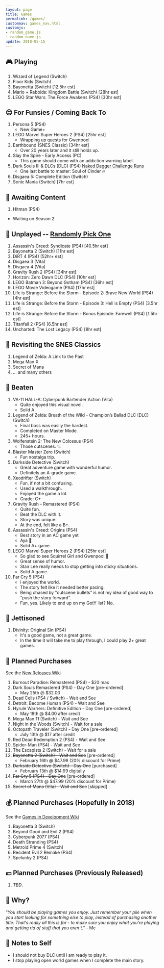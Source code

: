 ```yaml
---
layout: page
title: Games
permalink: /games/
customnav: games_nav.html
customjs:
- random_game.js
- random_name.js
update: 2018-05-15
---
```


<a name='currently-playing'></a>
<!-- playing:start -->

## :video_game: Playing

1. Wizard of Legend (Switch)
1. Floor Kids (Switch)
1. Bayonetta (Switch) [12.5hr est]
1. Mario + Rabbids: Kingdom Battle (Switch) [28hr est]
1. LEGO Star Wars: The Force Awakens (PS4) [30hr est]

<!-- playing:end -->
<a name='for-fun'></a>
<!-- for-fun:start -->

## :heart_eyes: For Funsies / Coming Back To
<!-- <a href="javascript: randomGame('for-fun')" id="for-fun-link" title="Random selection" alt="Random selection">:game_die:</a>-->

1. Persona 5 (PS4)
   - New Game+
1. LEGO Marvel Super Heroes 2 (PS4) [25hr est]
   - Wrapping up quests for Gwenpool
1. Earthbound (SNES Classic) [34hr est]
   - Over 20 years later and it still holds up.
1. Slay the Spire - Early Access (PC)
   - This game should come with an addiction warning label. 
1. Dark Souls III & DLCs (DLC) (PS4) [Naked Dagger Challenge Runs](/naked-dagger/)
   - One last battle to master: Soul of Cinder :fire:
1. Disgaea 5: Complete Edition (Switch)
1. Sonic Mania (Switch) [7hr est]

<!-- for-fun:end -->
<a name='awaiting-content'></a>
<!-- awaiting-content:start -->

## :calendar: Awaiting Content

1. Hitman (PS4)
  - Waiting on Season 2

<!-- awaiting-content:end -->
<a name='undecided'>
<!-- undecided:start -->

<!-- undecided:end -->
<a name='unplayed'></a>
<!-- unplayed:start -->

## :space_invader: Unplayed -- <a href="javascript: randomGame('unplayed')" id="unplayed-link">Randomly Pick One</a>

1. Assassin's Creed: Syndicate (PS4) [40.5hr est]
1. Bayonetta 2 (Switch) [11hr est]
1. DiRT 4 (PS4) [52hr+ est]
1. Disgaea 3 (Vita)
1. Disgaea 4 (Vita)
1. Gravity Rush 2 (PS4) [34hr est]
1. Horizon: Zero Dawn DLC (PS4) [10hr est]
1. LEGO Batman 3: Beyond Gotham (PS4) [36hr est]
1. LEGO Movie Videogame (PS4) [17hr est]
1. Life is Strange: Before the Storm - Episode 2: Brave New World (PS4) [4hr est]
1. Life is Strange: Before the Storm - Episode 3: Hell is Empty (PS4) [3.5hr est]
1. Life is Strange: Before the Storm - Bonus Episode: Farewell (PS4) [1.5hr est]
1. Titanfall 2 (PS4) [6.5hr est]
1. Uncharted: The Lost Legacy (PS4) [8hr est]

<!-- unplayed:end -->

<a name='revisited'></a>
<!-- revisited:start -->

## :repeat: Revisiting the SNES Classics

1. Legend of Zelda: A Link to the Past
1. Mega Man X
1. Secret of Mana
1. ... and many others

<!-- revisited:end -->

<a name='beaten'></a>
<!-- beaten:start -->

## :checkered_flag: Beaten

1. VA-11 HALL-A: Cyberpunk Bartender Action (Vita)
   - Quite enjoyed this visual novel.
   - Solid A.
1. Legend of Zelda: Breath of the Wild - Champion’s Ballad DLC (DLC) (Switch)
   - Final boss was easily the hardest.
   - Completed on Master Mode.
   - 245+ hours.
1. Wolfenstein 2: The New Colossus (PS4)
   - Those cutscenes. :boom:
1. Blaster Master Zero (Switch)
   - Fun nostalga trip.
1. Darkside Detective (Switch)
   - Great adventure game with wonderful humor. 
   - Definitely an A-grade game.
1. Xeodrifter (Switch)
   - Fun, if not a bit confusing.
   - Used a walkthrough. 
   - Enjoyed the game a lot.
   - Grade: C+
1. Gravity Rush - Remastered (PS4)
   - Quite fun.
   - Beat the DLC with it. 
   - Story was unique. 
   - At the end, felt like a B+.
1. Assassin's Creed: Origins (PS4)
   - Best story in an AC game yet
   - Aya :sparkling_heart:
   - Solid A+ game. 
1. LEGO Marvel Super Heroes 2 (PS4) [25hr est]
   - So glad to see Squirrel Girl and Gwenpool :sparkling_heart:
   - Great sense of humor.
   - Stan Lee really needs to stop getting into sticky situations.
   - Solid A game.
1. Far Cry 5 (PS4)
   - I enjoyed the world.
   - The story felt like it needed better pacing.
   - Being chased by "cutscene bullets" is not my idea of good way to "push the story forward".
   - Fun, yes. Likely to end up on my GotY list? No.

<!-- beaten:end -->
<a name='jettisoned'></a>
<!-- jettisoned:start -->

## :rocket: Jettisoned

1. Divinity: Original Sin (PS4)
   - It's a good game, not a great game.
   - In the time it will take me to play through, I could play 2+ great games.
 
<!-- jettisoned:end -->
<a name='planned-purchases'></a>
<!-- planned-purchases:start -->

## :money_with_wings: Planned Purchases 

See the [New Releases Wiki][new-releases]

1. Burnout Paradise: Remastered (PS4) - $20 max
1. Dark Souls Remastered (PS4) - Day One [pre-ordered]
   * May 25th @ $32.00
1. Dead Cells (PS4 / Switch) - Wait and See
1. Detroit: Become Human (PS4) - Wait and See
1. Hyrule Warriers: Definitive Edition - Day One [pre-ordered]
   * May 18th @ $4.00 after credit
1. Mega Man 11 (Switch) - Wait and See
1. Night in the Woods (Switch) - Wait for a sale
1. Octopath Traveler (Switch) - Day One [pre-ordered]
   * July 13th @ $17 after credit
1. Red Dead Redemption 2 (PS4) - Wait and See
1. Spider-Man (PS4) - Wait and See
1. The Escapists 2 (Switch) - Wait for a sale
1. ~~Bayonetta 2 (Switch) - Wait and See~~ [pre-ordered]
   * February 16th @ $47.99 (20% discount for Prime)
1. ~~Darkside Detective (Switch) - Day One~~ [purchased]
   * February 13th @ $14.99 digitally
1. ~~Far Cry 5 (PS4) - Day One~~ [pre-ordered]
   * March 27th @ $47.99 (20% discount for Prime)
1. ~~Secret of Mana (Vita) - Wait and See~~ [skipped]


## :moneybag: Planned Purchases (Hopefully in 2018)

See the [Games in Development Wiki][games-in-development]

1. Bayonetta 3 (Switch)
1. Beyond Good and Evil 2 (PS4)
1. Cyberpunk 2077 (PS4)
1. Death Stranding (PS4)
1. Metroid Prime 4 (Switch)
1. Resident Evil 2 Remake (PS4)
1. Spelunky 2 (PS4)

## :dollar: Planned Purchases (Previously Released)

1. _TBD_.

<!-- planned-purchases:end -->

<a name='why'>

## :thought_balloon: Why?

_"You should be playing games you enjoy. Just remember your pile when you start
looking for something else to play, instead of purchasing another title. That's
really all this is for - to make sure you enjoy what you're playing and getting
rid of stuff that you aren't."_ - Me

<a name='notes-to-self'>

## :memo: Notes to Self

+ I should not buy DLC until I am ready to play it.
+ I stop playing open world games when I complete the main story.

[new-releases]: https://en.wikipedia.org/wiki/2018_in_video_gaming#Game_releases
[games-in-development]: https://en.wikipedia.org/wiki/List_of_video_games_in_development
[notes-to-self]: #notes-to-self
[currently-playing]: #currently-playing
[awaiting-content]: #awaiting-content
[undecided]: #undecided
[unplayed]: #unplayed
[beaten]: #beaten
[jettisoned]: #jettisoned
[why]: #why
[for-fun]: #for-fun
[planned-purchases]: #planned-purchases
